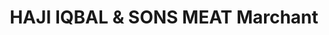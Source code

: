 ---
title: "HAJI IQBAL & SONS MEAT Marchant"
url: /karachi/haji-iqbal-and-sons-meat-marchant/
shop: butcher
---